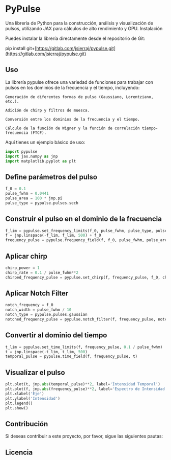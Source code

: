 # PyPulse

Una librería de Python para la construcción, análisis y visualización de pulsos, utilizando JAX para cálculos de alto rendimiento y GPU.
Instalación

Puedes instalar la librería directamente desde el repositorio de Git:

pip install git+[https://gitlab.com/jsierraj/pypulse.git](https://gitlab.com/jsierraj/pypulse.git)

## Uso

La librería pypulse ofrece una variedad de funciones para trabajar con pulsos en los dominios de la frecuencia y el tiempo, incluyendo:

    Generación de diferentes formas de pulso (Gaussiano, Lorentziano, etc.).

    Adición de chirp y filtros de muesca.

    Conversión entre los dominios de la frecuencia y el tiempo.

    Cálculo de la función de Wigner y la función de correlación tiempo-frecuencia (FTCF).

Aquí tienes un ejemplo básico de uso:

```python
import pypulse
import jax.numpy as jnp
import matplotlib.pyplot as plt
```

## Define parámetros del pulso

```python
f_0 = 0.1
pulse_fwhm = 0.0441
pulse_area = 100 * jnp.pi
pulse_type = pypulse.pulses.sech
```

## Construir el pulso en el dominio de la frecuencia

```python
f_lim = pypulse.set_frequency_limits(f_0, pulse_fwhm, pulse_type, pulse_fwhm / 10)
f = jnp.linspace(-f_lim, f_lim, 500) + f_0
frequency_pulse = pypulse.frequency_field(f, f_0, pulse_fwhm, pulse_area, pulse_type)
```

## Aplicar chirp
```python
chirp_power = 1
chirp_rate = 0.1 / pulse_fwhm**2
chirped_frequency_pulse = pypulse.set_chirp(f, frequency_pulse, f_0, chirp_rate, chirp_power)
```

## Aplicar Notch Filter
```python
notch_frequency = f_0
notch_width = pulse_fwhm / 10
notch_type = pypulse.pulses.gaussian
notched_frequency_pulse = pypulse.notch_filter(f, frequency_pulse, notch_frequency, notch_width, notch_type)
```

## Convertir al dominio del tiempo
```python
t_lim = pypulse.set_time_limits(f, frequency_pulse, 0.1 / pulse_fwhm)
t = jnp.linspace(-t_lim, t_lim, 500)
temporal_pulse = pypulse.time_field(f, frequency_pulse, t)
```

## Visualizar el pulso
```python
plt.plot(t, jnp.abs(temporal_pulse)**2, label='Intensidad Temporal')
plt.plot(f, jnp.abs(frequency_pulse)**2, label='Espectro de Intensidad')
plt.xlabel('Eje')
plt.ylabel('Intensidad')
plt.legend()
plt.show()
```

## Contribución

Si deseas contribuir a este proyecto, por favor, sigue las siguientes pautas:


## Licencia

